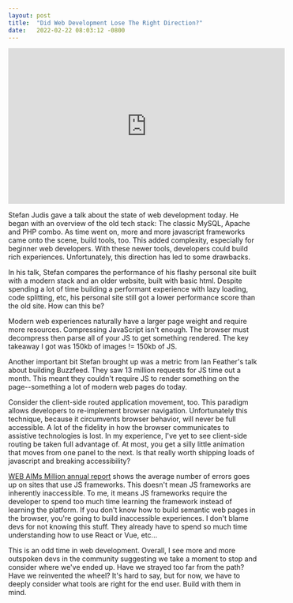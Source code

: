 ```yaml
---
layout: post
title:  "Did Web Development Lose The Right Direction?"
date:   2022-02-22 08:03:12 -0800
---
```



<iframe width="560" height="315" src="https://www.youtube.com/embed/y0nVPmN_rhA" title="YouTube video player" frameborder="0" allow="accelerometer; autoplay; clipboard-write; encrypted-media; gyroscope; picture-in-picture" allowfullscreen></iframe>

Stefan Judis gave a talk about the state of web development today. He began with an overview of the old tech stack: The classic MySQL, Apache and PHP combo. As time went on, more and more javascript frameworks came onto the scene, build tools, too. This added complexity, especially for beginner web developers. With these newer tools, developers could build rich experiences. Unfortunately, this direction has led to some drawbacks. 

In his talk, Stefan compares the performance of his flashy personal site built with a modern stack and an older website, built with basic html. Despite spending a lot of time building a performant experience with lazy loading, code splitting, etc, his personal site still got a lower performance score than the old site. How can this be? 

Modern web experiences naturally have a larger page weight and require more resources. Compressing JavaScript isn't enough. The browser must decompress then parse all of your JS to get something rendered. The key takeaway I got was 150kb of images != 150kb of JS.

Another important bit Stefan brought up was a metric from Ian Feather's talk about building Buzzfeed. They saw 13 million requests for JS time out a month. This meant they couldn't require JS to render something on the page--something a lot of modern web pages do today. 

Consider the client-side routed application movement, too. This paradigm allows developers to re-implement browser navigation. Unfortunately this technique, because it circumvents browser behavior, will never be full accessible. A lot of the fidelity in how the browser communicates to assistive technologies is lost. In my experience, I've yet to see client-side routing be taken full advantage of. At most, you get a silly little animation that moves from one panel to the next. Is that really worth shipping loads of javascript and breaking accessibility? 

[WEB AIMs Million annual report](https://webaim.org/projects/million/) shows the average number of errors goes up on sites that use JS frameworks. This doesn't mean JS frameworks are inherently inaccessible. To me, it means JS frameworks require the developer to spend too much time learning the framework instead of learning the platform. If you don't know how to build semantic web pages in the browser, you're going to build inaccessible experiences. I don't blame devs for not knowing this stuff. They already have to spend so much time understanding how to use React or Vue, etc... 

This is an odd time in web development. Overall, I see more and more outspoken devs in the community suggesting we take a moment to stop and consider where we've ended up. Have we strayed too far from the path? Have we reinvented the wheel? It's hard to say, but for now, we have to deeply consider what tools are right for the end user. Build with them in mind. 